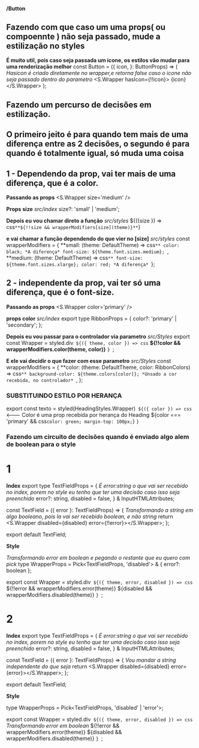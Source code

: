 #### /Button

## Fazendo com que caso um uma props( ou compoennte ) não seja passado, mude a estilização no styles

**É muito util, pois caso seja passada um icone, os estilos vão mudar para uma renderização melhor**
const Button = ({
  icon,
}: ButtonProps) => (
  *Hasicon é criado diretamente no wrapper,e retorna false caso o icone não seja passado dentro do parametro*
  <S.Wrapper hasIcon={!!icon}> 
    {icon}
  </S.Wrapper>
);


## Fazendo um percurso de decisões em estilização.

## O primeiro jeito é para quando tem mais de uma diferença entre as 2 decisões, o segundo é para quando é totalmente igual, só muda uma coisa

## 1 - Dependendo da prop, vai ter mais de uma diferença, que é a color.
**Passando as props**
  <S.Wrapper size='medium' />

**Props size**
*src/index*
  size?: 'small' | 'medium';

**Depois eu vou chamar direto a função**
*src/styles*
 ${({size }) => css`
  **${!!size && wrapperModifiers[size](theme)}**
`}

**e vai chamar a função dependendo do que vier no [size]**
*src/styles*
const wrapperModifiers = {
  **small: (theme: DefaultTheme) => css`**
    color: black; *A diferença*
    font-size: ${theme.font.sizes.medium};
  `,
  **medium: (theme: DefaultTheme) => css`**
    font-size: ${theme.font.sizes.xlarge};
    color: red; *A diferença*
`};




## 2 - independente da prop, vai ter só uma diferença, que é o font-size.
**Passando as props**
  <S.Wrapper color='primary' />

**props color**
*src/index*
export type RibbonProps = {
  color?: 'primary' | 'secondary';
};

**Depois eu vou passar para o controlador via parametro**
*src/Styles*
export const Wrapper = styled.div<RibbonProps>`
  ${({ theme, color }) => css`
    **${!!color && wrapperModifiers.color(theme, color)}**
  `}
`;

**E ele vai decidir o que fazer com esse parametro**
*src/Styles*
const wrapperModifiers = {
  **color: (theme: DefaultTheme, color: RibbonColors) => css`**
    background-color: ${theme.colors[color]}; *Unsado a cor recebida, no controlador*
  `,
};



### SUBSTITUINDO ESTILO POR HERANÇA
export const texto = styled(HeadingStyles.Wrapper)`
  ${({ color }) => css` <--- Color é uma prop recebida por herança do Heading
    ${color === 'primary' &&
    css`
      color: green;
      margin-top: 100px;
    `}
  `}
`


### Fazendo um circuito de decisões quando é enviado algo alem de boolean para o style

# 1
**Index**
export type TextFieldProps = {
  *É error:string o que vai ser recebido no index, porem no style eu tenho que ter uma decisão caso isso seja preenchido*
  error?: string,
  disabled = false,
} & InputHTMLAttributes<HTMLInputElement>;

const TextField = ({ error }: TextFieldProps) => {
  *Transformando a string em algo booleano, pois la vai ser recebido boolean, e não string*
  return <S.Wrapper disabled={disabled} error={!!error}></S.Wrapper>;
};

export default TextField;


**Style**

*Transformando error em boolean e pegando o restante que eu quero com pick*
type WrapperProps = Pick<TextFieldProps, 'disabled'> & { error?: boolean };

export const Wrapper = styled.div<WrapperProps>`
  ${({ theme, error, disabled }) => css`
    ${!!error && wrapperModifiers.error(theme)}
    ${disabled && wrapperModifiers.disabled(theme)}
  `}
`;

# 2
**Index**
export type TextFieldProps = {
  *É error:string o que vai ser recebido no index, porem no style eu tenho que ter uma decisão caso isso seja preenchido*
  error?: string,
  disabled = false,
} & InputHTMLAttributes<HTMLInputElement>;

const TextField = ({ error }: TextFieldProps) => {
  *Vou mandar a string independente do que seja*
  return <S.Wrapper disabled={disabled} error={error}></S.Wrapper>;
};

export default TextField;


**Style**

type WrapperProps = Pick<TextFieldProps, 'disabled' | 'error'>;

export const Wrapper = styled.div<WrapperProps>`
  ${({ theme, error, disabled }) => css`
    *Transformando error em boolean*
    ${!!error && wrapperModifiers.error(theme)}
    ${disabled && wrapperModifiers.disabled(theme)}
  `}
`;
